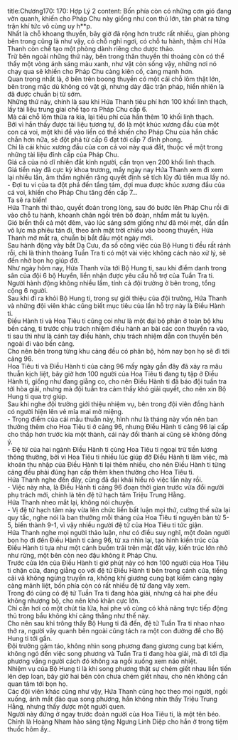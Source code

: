 title:Chương170: 170: Hợp Lý 2
content:
Bốn phía còn có những cơn gió đang vờn quanh, khiến cho Pháp Chu này giống như con thú lớn, tản phát ra từng trận khí tức vô cùng uy h**p.<br>Nhất là chỗ khoang thuyền, bây giờ đã rộng hơn trước rất nhiều, gian phòng bên trong cũng là như vậy, có chỗ nghỉ ngơi, có chỗ tu hành, thậm chí Hứa Thanh còn chế tạo một phòng dành riêng cho dược thảo.<br>Trừ bên ngoài những thứ này, bên trong thân thuyền thi thoảng còn có thể thấy một vòng ánh sáng màu xanh, như vật còn sống vậy, những nơi nó chạy qua sẽ khiến cho Pháp Chu càng kiên cố, càng mạnh hơn.<br>Quan trọng nhất là, ở bên trên boong thuyền có một cái chỗ lõm thật lớn, bên trong mặc dù không có vật gì, nhưng dày đặc trận pháp, hiển nhiên là đã được chuẩn bị từ sớm.<br>Những thứ này, chính là sau khi Hứa Thanh tiêu phí hơn 100 khối linh thạch, lấy tài liệu trung giai chế tạo ra Pháp Chu cấp 6.<br>Mà cái chỗ lõm thừa ra kia, lại tiêu phí của hắn thêm 10 khối linh thạch.<br>Bởi vì hắn thấy được tài liệu tương tự, đó là một khúc xương đầu của một con cá voi, một khi để vào liền có thể khiến cho Pháp Chu của hắn chắc chắn hơn nữa, sẽ đột phá từ cấp 6 đạt tới cấp 7 đỉnh phong.<br>Chỉ là cái khúc xương đầu của con cá voi này quá đắt, thuộc về một trong những tài liệu đỉnh cấp của Pháp Chu.<br>Giá cả của nó dĩ nhiên đắt kinh người, cần trọn vẹn 200 khối linh thạch.<br>Giá tiền này đã cực kỳ khoa trương, mấy ngày nay Hứa Thanh xem đi xem lại nhiều lần, âm thầm nghiến răng quyết định sẽ tích lũy đủ tiền mua lấy nó.<br>- Đợi tu vi của ta đột phá đến tầng tám, đợi mua được khúc xương đầu của cá voi, khiến cho Pháp Chu tăng đến cấp 7...<br>Ta sẽ ra biển!<br>Hứa Thanh thì thào, quyết đoán trong lòng, sau đó bước lên Pháp Chu rồi đi vào chỗ tu hành, khoanh chân ngồi trên bồ đoàn, nhắm mắt tu luyện.<br>Gió biển thổi cả một đêm, vào lúc sáng sớm giống như đã mỏi mệt, dần dần vô lực mà phiêu tán đi, theo ánh mặt trời chiếu vào boong thuyền, Hứa Thanh mở mắt ra, chuẩn bị bắt đầu một ngày mới.<br>Sau hành động vây bắt Dạ Cưu, đa số công việc của Bộ Hung ti đều rất rảnh rỗi, chỉ là thỉnh thoảng Tuần Tra ti có một vài việc không cách nào xử lý, sẽ đến nhờ bọn họ giúp đỡ.<br>Như ngày hôm nay, Hứa Thanh vừa tới Bộ Hung ti, sau khi điểm danh trong sân của đội 6 bộ Huyền, liền nhận được yêu cầu hỗ trợ của Tuần Tra ti.<br>Người hành động không nhiều lắm, tính cả đội trưởng ở bên trong, tổng cộng 6 người.<br>Sau khi đi ra khỏi Bộ Hung ti, trong sự giới thiệu của đội trưởng, Hứa Thanh và những đội viên khác cũng biết mục tiêu của lần hỗ trợ này là Điều Hành ti.<br>Điều Hành ti và Hoa Tiêu ti cũng coi như là một đại bộ phận ở toàn bộ khu bến cảng, ti trước chịu trách nhiệm điều hành an bài các con thuyền ra vào, ti sau thì như là cánh tay điều hành, chịu trách nhiệm dẫn con thuyền bên ngoài đi vào bến cảng.<br>Cho nên bên trong từng khu cảng đều có phân bộ, hôm nay bọn họ sẽ đi tới cảng 96.<br>Hoa Tiêu ti và Điều Hành ti của cảng 96 mấy ngày gần đây đã xảy ra mâu thuẫn kịch liệt, bây giờ hơn 100 người của Hoa Tiêu ti đang tụ tập ở Điều Hành ti, giống như đang giằng co, cho nên Điều Hành ti đã báo đội tuần tra tới hòa giải, nhưng mà đội tuần tra cảm thấy khó giải quyết, cho nên xin Bộ Hung ti qua trợ giúp.<br>Sau khi nghe đội trưởng giới thiệu nhiệm vụ, bên trong đội viên đồng hành có người hiện lên vẻ mỉa mai mở miệng.<br>- Trọng điểm của cái mẫu thuẫn này, hình như là tháng này vốn nên ban thưởng thêm cho Hoa Tiêu ti ở cảng 96, nhưng Điều Hành ti cảng 96 lại cấp cho thấp hơn trước kia một thành, cái này đổi thành ai cũng sẽ không đồng ý.<br>- Đệ tử của hai ngành Điều Hành ti cùng Hoa Tiêu ti ngoại trừ tiền lương thông thường, bởi vì Hoa Tiêu ti nhiều lúc giúp đỡ Điều Hành ti làm việc, mà khoản thu nhập của Điều Hành ti lại thêm nhiều, cho nên Điều Hành ti từng cảng đều phải đúng hạn cấp thêm khen thưởng cho Hoa Tiêu ti.<br>Hứa Thanh nghe đến đây, cũng đã đại khái hiểu rõ việc lần này rồi.<br>- Việc này nha, là Điều Hành ti cảng 96 đoạn thời gian trước vừa đổi người phụ trách mới, chính là tên đệ tử hạch tâm Triệu Trung Hằng.<br>Hứa Thanh nheo mắt lại, không nói chuyện.<br>- Vị đệ tử hạch tâm này vừa lên chức liền bất luận mọi thứ, cường thế sửa lại quy tắc, nghe nói là ban thưởng mỗi tháng của Hoa Tiêu ti nguyên bản từ 5-5, biến thành 9-1, vì vậy nhiều người đệ tử của Hoa Tiêu ti tức giận.<br>Hứa Thanh nghe mọi người thảo luận, như có điều suy nghĩ, một đoàn người bọn họ đi đến Điều Hành ti cảng 96, từ xa nhìn lại, tạo hình kiến trúc của Điều Hành ti tựa như một cánh buồm trải trên mặt đất vậy, kiến trúc lớn nhỏ như rừng, một bên còn neo đậu không ít Pháp Chu.<br>Trước cửa lớn của Điều Hành ti giờ phút này có hơn 100 người của Hoa Tiêu ti chặn cửa, đang giằng co với đệ tử Điều Hành ti bên trong cánh cửa, tiếng cãi vã không ngừng truyền ra, không khí giương cung bạt kiếm càng ngày càng mãnh liệt, bốn phía còn có rất nhiều đệ tử đang vây xem.<br>Trong đó cũng có đệ tử Tuần Tra ti đang hòa giải, nhưng cả hai phe đều không nhượng bộ, cho nên khó khăn cực lớn.<br>Chỉ cần hơi có một chút tia lửa, hai phe vô cùng có khả năng trực tiếp động thủ trong bầu không khí căng thẳng như thế này.<br>Cho nên sau khi trông thấy Bộ Hung ti đã đến, đệ tử Tuần Tra ti nhao nhao thở ra, người vây quanh bên ngoài cũng tách ra một con đường để cho Bộ Hung ti tới gần.<br>Đội trưởng gặm táo, không nhìn song phương đang giương cung bạt kiếm, không ngó đến việc song phương và Tuần Tra ti đang hòa giải, mà đi tới địa phương vắng người cách đó không xa ngồi xuống xem náo nhiệt.<br>Nhiệm vụ của Bộ Hung ti là khi song phương thật sự chém giết nhau liền tiến lên dẹp loạn, bây giờ hai bên còn chưa chém giết nhau, cho nên không cần quan tâm tới bọn họ.<br>Các đội viên khác cũng như vậy, Hứa Thanh cũng học theo mọi người, ngồi xuống, ánh mắt đảo qua song phương, hắn không nhìn thấy Triệu Trung Hằng, nhưng thấy được một người quen.<br>Người này đứng ở ngay trước đoàn người của Hoa Tiêu ti, là một tên béo.<br>Chính là Hoàng Nham hào sảng tặng Ngưng Linh Diệp cho hắn ở trong tiệm thuốc hôm ấy..<br>